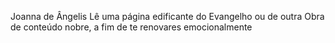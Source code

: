 Joanna de Ângelis
Lê uma página edificante do Evangelho ou de outra Obra de conteúdo nobre, a fim de te renovares emocionalmente
